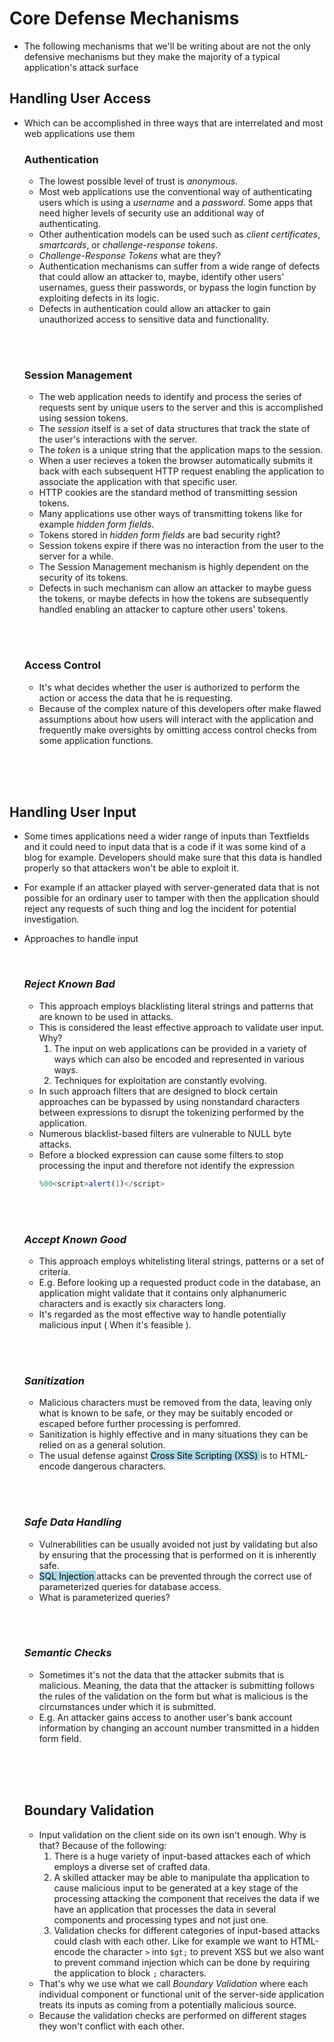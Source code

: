 # Core Defense Mechanisms  

* The following mechanisms that we'll be writing about are not the only defensive mechanisms but they make the majority of a typical application's attack surface   

## Handling User Access  

* Which can be accomplished in three ways that are interrelated and most web applications use them  

  ### Authentication   
    * The lowest possible level of trust is *anonymous*.
    * Most web applications use the conventional way of authenticating users which is using a *username* and a *password*. Some apps that need higher levels of security use an additional way of authenticating.
    * Other authentication models can be used such as *client certificates*, *smartcards*, or *challenge-response tokens*.  
    * *Challenge-Response Tokens* what are they?
    * Authentication mechanisms can suffer from a wide range of defects that could allow an attacker to, maybe, identify other users' usernames, guess their passwords, or bypass the login function by exploiting defects in its logic.
    * Defects in authentication could allow an attacker to gain unauthorized access to sensitive data and functionality.

  <br/><br/>

    ### Session Management  
    * The web application needs to identify and process the series of requests sent by unique users to the server and this is accomplished using session tokens.  
    * The *session* itself is a set of data structures that track the state of the user's interactions with the server.
    * The *token* is a unique string that the application maps to the session.  
    * When a user recieves a token the browser automatically submits it back with each subsequent HTTP request enabling the application to associate the application with that specific user.
    * HTTP cookies are the standard method of transmitting session tokens.
    * Many applications use other ways of transmitting tokens like for example *hidden form fields*.
    * Tokens stored in *hidden form fields* are bad security right?
    * Session tokens expire if there was no interaction from the user to the server for a while.
    * The Session Management mechanism is highly dependent on the security of its tokens.
    * Defects in such mechanism can allow an attacker to maybe guess the tokens, or maybe defects in how the tokens are subsequently handled enabling an attacker to capture other users' tokens.

  <br/><br/>

    ### Access Control  
    * It's what decides whether the user is authorized to perform the action or access the data that he is requesting.
    * Because of the complex nature of this developers ofter make flawed assumptions about how users will interact with the application and frequently make oversights by omitting access control checks from some application functions.

<br/><br/><br/>

  ## Handling User Input  
* Some times applications need a wider range of inputs than Textfields and it could need to input data that is a code if it was some kind of a blog for example. Developers should make sure that this data is handled properly so that attackers won't be able to exploit it.
* For example if an attacker played with server-generated data that is not possible for an ordinary user to tamper with then the application should reject any requests of such thing and log the incident for potential investigation.  
* Approaches to handle input  

    <br/>

    ### *Reject Known Bad*  
    * This approach employs blacklisting literal strings and patterns that are known to be used in attacks.
    * This is considered the least effective approach to validate user input. Why?  
      1. The input on web applications can be provided in a variety of ways which can also be encoded and represented in various ways.
      2. Techniques for exploitation are constantly evolving.
   * In such approach filters that are designed to block certain approaches can be bypassed by using nonstandard characters between expressions to disrupt the tokenizing performed by the application.
   * Numerous blacklist-based filters are vulnerable to NULL byte attacks.
   * Before a blocked expression can cause some filters to stop processing the input and therefore not identify the expression    
      ```js
      %00<script>alert(1)</script>
      ```   

    <br/><br/>

    ### *Accept Known Good*  
    * This approach employs whitelisting literal strings, patterns or a set of criteria.
    * E.g. Before looking up a requested product code in the database, an application might validate that it contains only alphanumeric characters and is exactly six characters long.
    * It's regarded as the most effective way to handle potentially malicious input ( When it's feasible ).

    <br/><br/>

    ### *Sanitization*  
    * Malicious characters must be removed from the data, leaving only what is known to be safe, or they may be suitably encoded or escaped before further processing is perfomred.  
    * Sanitization is highly effective  and in many situations they can be relied on as a general solution.
    * The usual defense against <mark style="background-color: lightblue"> Cross Site Scripting (XSS) </mark> is to HTML-encode dangerous characters.  

    <br/><br/>

    ### *Safe Data Handling*  
    * Vulnerabilities can be usually avoided not just by validating but also by ensuring that the processing that is performed on it is inherently safe.  
    * <mark style="background-color: lightblue"> SQL Injection </mark> attacks can be prevented through the correct use of parameterized queries for database access.
    * What is parameterized queries?

    <br/><br/>  

    ### *Semantic Checks*  
    * Sometimes it's not the data that the attacker submits that is malicious. Meaning, the data that the attacker is submitting follows the rules of the validation on the form but what is malicious is the circumstances under which it is submitted.
    * E.g. An attacker gains access to another user's bank account information by changing an account number transmitted in a hidden form field.


    <br/><br/><br/>   


    ## Boundary Validation   
    * Input validation on the client side on its own isn't enough. Why is that? Because of the following:  
      1. There is a huge variety of input-based attackes each of which employs a diverse set of crafted data.
      2. A skilled attacker may be able to manipulate tha application to cause malicious input to be generated at a key stage of the processing attacking the component that receives the data if we have an application that processes the data in several components and processing types and not just one.
      3. Validation checks for different categories of input-based attacks could clash with each other. Like for example we want to HTML-encode the character `>` into `$gt;` to prevent XSS but we also want to prevent command injection which can be done by requiring the application to block `;` characters.   
    * That's why we use what we call *Boundary Validation* where each individual component or functional unit of the server-side application treats its inputs as coming from a potentially malicious source.  
    * Because the validation checks are performed on different stages they won't conflict with each other.

 